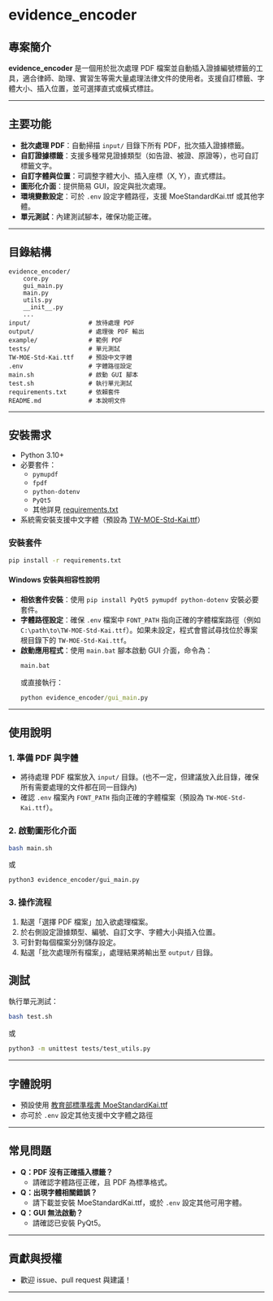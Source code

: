 # evidence_encoder

## 專案簡介
**evidence_encoder** 是一個用於批次處理 PDF 檔案並自動插入證據編號標籤的工具，適合律師、助理、實習生等需大量處理法律文件的使用者。支援自訂標籤、字體大小、插入位置，並可選擇直式或橫式標註。

---

## 主要功能

- **批次處理 PDF**：自動掃描 `input/` 目錄下所有 PDF，批次插入證據標籤。
- **自訂證據標籤**：支援多種常見證據類型（如告證、被證、原證等），也可自訂標籤文字。
- **自訂字體與位置**：可調整字體大小、插入座標（X, Y），直式標註。
- **圖形化介面**：提供簡易 GUI，設定與批次處理。
- **環境變數設定**：可於 `.env` 設定字體路徑，支援 MoeStandardKai.ttf 或其他字體。
- **單元測試**：內建測試腳本，確保功能正確。

---

## 目錄結構

```
evidence_encoder/
    core.py
    gui_main.py
    main.py
    utils.py
    __init__.py
    ...
input/                # 放待處理 PDF
output/               # 處理後 PDF 輸出
example/              # 範例 PDF
tests/                # 單元測試
TW-MOE-Std-Kai.ttf    # 預設中文字體
.env                  # 字體路徑設定
main.sh               # 啟動 GUI 腳本
test.sh               # 執行單元測試
requirements.txt      # 依賴套件
README.md             # 本說明文件
```

---

## 安裝需求

- Python 3.10+
- 必要套件：
  - `pymupdf`
  - `fpdf`
  - `python-dotenv`
  - `PyQt5`
  - 其他詳見 [requirements.txt](requirements.txt)
- 系統需安裝支援中文字體（預設為 [TW-MOE-Std-Kai.ttf](TW-MOE-Std-Kai.ttf)）

### 安裝套件

```sh
pip install -r requirements.txt
```

#### Windows 安裝與相容性說明

- **相依套件安裝**：使用 `pip install PyQt5 pymupdf python-dotenv` 安裝必要套件。
- **字體路徑設定**：確保 `.env` 檔案中 `FONT_PATH` 指向正確的字體檔案路徑（例如 `C:\path\to\TW-MOE-Std-Kai.ttf`）。如果未設定，程式會嘗試尋找位於專案根目錄下的 `TW-MOE-Std-Kai.ttf`。
- **啟動應用程式**：使用 `main.bat` 腳本啟動 GUI 介面，命令為：
  ```bat
  main.bat
  ```
  或直接執行：
  ```bat
  python evidence_encoder/gui_main.py
  ```

---

## 使用說明

### 1. 準備 PDF 與字體

- 將待處理 PDF 檔案放入 `input/` 目錄。(也不一定，但建議放入此目錄，確保所有需要處理的文件都在同一目錄內)
- 確認 `.env` 檔案內 `FONT_PATH` 指向正確的字體檔案（預設為 `TW-MOE-Std-Kai.ttf`）。

### 2. 啟動圖形化介面

```sh
bash main.sh
```
或
```sh
python3 evidence_encoder/gui_main.py
```

### 3. 操作流程

1. 點選「選擇 PDF 檔案」加入欲處理檔案。
2. 於右側設定證據類型、編號、自訂文字、字體大小與插入位置。
3. 可針對每個檔案分別儲存設定。
4. 點選「批次處理所有檔案」，處理結果將輸出至 `output/` 目錄。



## 測試

執行單元測試：

```sh
bash test.sh
```
或
```sh
python3 -m unittest tests/test_utils.py
```

---

## 字體說明

- 預設使用 [教育部標準楷書 MoeStandardKai.ttf](https://language.moe.gov.tw/result.aspx?classify_sn=23&subclassify_sn=436&content_sn=47)
- 亦可於 `.env` 設定其他支援中文字體之路徑

---

## 常見問題

- **Q：PDF 沒有正確插入標籤？**
  - 請確認字體路徑正確，且 PDF 為標準格式。
- **Q：出現字體相關錯誤？**
  - 請下載並安裝 MoeStandardKai.ttf，或於 `.env` 設定其他可用字體。
- **Q：GUI 無法啟動？**
  - 請確認已安裝 PyQt5。

---

## 貢獻與授權

- 歡迎 issue、pull request 與建議！

---
